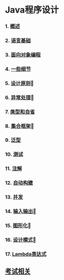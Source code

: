 # Java程序设计

### 1. [概述](slides/1/1.html)
### 2. [语言基础](slides/2/2.html)
### 3. [面向对象编程](slides/3/3.html)
### 4. [一些细节](slides/4/4.html)
### 5. [设计原则](slides/5/5.html)🙋
### 6. [异常处理](slides/6/6.html)🙋
### 7. [类型和自省](slides/7/7.html)
### 8. [集合框架](slides/8/8.html)🙋
### 9. [泛型](slides/9/9.html)
### 10. [测试](slides/10/10.html)
### 11. [注解](slides/11/11.html)
### 12. [自动构建](slides/12/12.html)
### 13. [并发](slides/13/13.html)
### 14. [输入输出](slides/14/14.html)🙋
### 15. [图形化](slides/15/15.html)🙋
### 16. [设计模式](slides/16/16.html)🙋
### 17. [Lambda表达式](slides/17/17.html)


## [考试相关](final.md) 